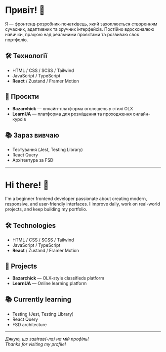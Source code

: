 # Привіт! 👋  
Я — фронтенд-розробник-початківець, який захоплюється створенням сучасних, адаптивних та зручних інтерфейсів. Постійно вдосконалюю навички, працюю над реальними проєктами та розвиваю своє портфоліо.

## 🛠️ Технології
- HTML / CSS / SCSS / Tailwind  
- JavaScript / TypeScript  
- **React** / Zustand / Framer Motion  

## 💼 Проєкти
- **Bazarchick** — онлайн-платформа оголошень у стилі OLX  
- **LearnUA** — платформа для розміщення та проходження онлайн-курсів

## 📚 Зараз вивчаю
- Тестування (Jest, Testing Library)  
- React Query  
- Архітектура за FSD

---

# Hi there! 👋  
I'm a beginner frontend developer passionate about creating modern, responsive, and user-friendly interfaces. I improve daily, work on real-world projects, and keep building my portfolio.

## 🛠️ Technologies
- HTML / CSS / SCSS / Tailwind  
- JavaScript / TypeScript  
- **React** / Zustand / Framer Motion  

## 💼 Projects
- **Bazarchick** — OLX-style classifieds platform  
- **LearnUA** — Online learning platform

## 📚 Currently learning
- Testing (Jest, Testing Library)  
- React Query  
- FSD architecture

---

_Дякую, що завітав(-ла) на мій профіль!_  
_Thanks for visiting my profile!_
